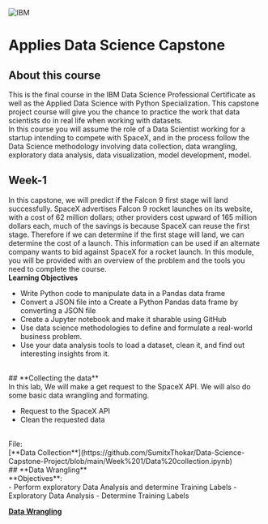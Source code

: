 ![IBM](https://images.pexels.com/photos/3970330/pexels-photo-3970330.jpeg?auto=compress&cs=tinysrgb&w=1260&h=750&dpr=1)
# **Applies Data Science Capstone**
## About this course
This is the final course in the IBM Data Science Professional Certificate as well as the Applied Data Science with Python Specialization. This capstone project course will give you the chance to practice the work that data scientists do in real life when working with datasets.  <br>
In this course you will assume the role of a Data Scientist working for a startup intending to compete with SpaceX, and in the process follow the Data Science methodology involving data collection, data wrangling, exploratory data analysis, data visualization, model development, model.
<br>
## Week-1
In this capstone, we will predict if the Falcon 9 first stage will land successfully. SpaceX advertises Falcon 9 rocket launches on its website, with a cost of 62 million dollars; other providers cost upward of 165 million dollars each, much of the savings is because SpaceX can reuse the first stage. Therefore if we can determine if the first stage will land, we can determine the cost of a launch. This information can be used if an alternate company wants to bid against SpaceX for a rocket launch. In this module, you will be provided with an overview of the problem and the tools you need to complete the course.<br>
**Learning Objectives**<br>
- Write Python code to manipulate data in a Pandas data frame
- Convert a JSON file into a Create a Python Pandas data frame by converting a JSON file
- Create a Jupyter notebook and make it sharable using GitHub
- Use data science methodologies to define and formulate a real-world business problem.
- Use your data analysis tools to load a dataset, clean it, and find out interesting insights from it.
<br>
## **Collecting the data** <br>
In this lab, We will make a get request to the SpaceX API. We will also do some basic data wrangling and formating.<br>

- Request to the SpaceX API
- Clean the requested data
<br>
File:<br>
[**Data Collection**](https://github.com/SumitxThokar/Data-Science-Capstone-Project/blob/main/Week%201/Data%20collection.ipynb)
<br>
## **Data Wrangling** <br>
**Objectives**:<br>
- Perform exploratory Data Analysis and determine Training Labels
- Exploratory Data Analysis
- Determine Training Labels

[**Data Wrangling**](https://github.com/SumitxThokar/Data-Science-Capstone-Project/blob/main/Week%201/Data%20Wrangling.ipynb)

